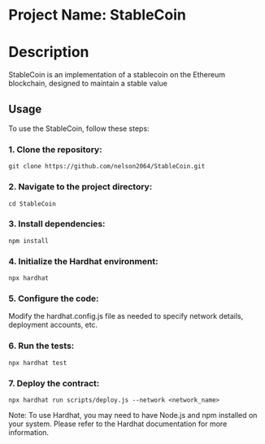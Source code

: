 <h1>Project Name: StableCoin</h1>

<h1>Description</h1>

<p>StableCoin is an implementation of a stablecoin on the Ethereum blockchain, designed to maintain a stable value 
</p>

<h2>Usage</h2>

<p> To use the StableCoin, follow these steps:</p>

<h3>1. Clone the repository:</h3>

<pre><code>git clone https://github.com/nelson2064/StableCoin.git</code></pre>

<h3>2. Navigate to the project directory:</h3>

<pre><code>cd StableCoin</code></pre>

<h3>3. Install dependencies:</h3>

<pre><code>npm install</code></pre>

<h3>4. Initialize the Hardhat environment:</h3>

<pre><code>npx hardhat</code></pre>

<h3>5. Configure the code:</h3>

<p>Modify the hardhat.config.js file as needed to specify network details, deployment accounts, etc.</p>

<h3>6. Run the tests:</h3>

<pre><code>npx hardhat test</code></pre>

<h3>7. Deploy the contract:</h3>

<pre><code>npx hardhat run scripts/deploy.js --network &lt;network_name&gt;</code></pre>

<p>Note: To use Hardhat, you may need to have Node.js and npm installed on your system. Please refer to the Hardhat documentation for more information.</p>


